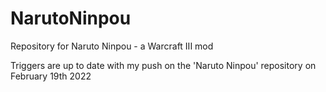 # NarutoNinpou
Repository for Naruto Ninpou - a Warcraft III mod


Triggers are up to date with my push on the 'Naruto Ninpou' repository on February 19th 2022
